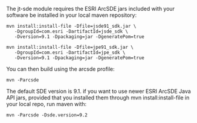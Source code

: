 The jt-sde module requires the ESRI ArcSDE jars included with your software be installed in your local maven repository:

    mvn install:install-file -Dfile=jsde91_sdk.jar \
       -DgroupId=com.esri -DartifactId=jsde_sdk \
       -Dversion=9.1 -Dpackaging=jar -DgeneratePom=true

    mvn install:install-file -Dfile=jpe91_sdk.jar \
       -DgroupId=com.esri -DartifactId=jpe_sdk \
       -Dversion=9.1 -Dpackaging=jar -DgeneratePom=true
       
You can then build using the arcsde profile:

    mvn -Parcsde
    
The default SDE version is 9.1. if you want to use newer ESRI ArcSDE Java API jars, provided that you installed them through mvn install:install-file in your local repo, run maven with:

    mvn -Parcsde -Dsde.version=9.2
  
